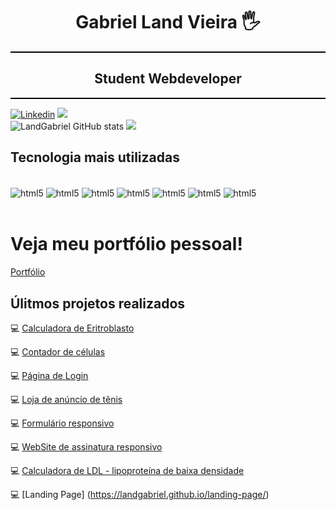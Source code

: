 
<div align="center">

  # Gabriel Land Vieira 🖐️

  <div style="border-bottom: 2px solid #000;"></div>

  ## Student Webdeveloper

  <div style="border-bottom: 2px solid #000;"></div>

</div>

[![Linkedin](https://img.shields.io/badge/LinkedIn-0077B5?style=for-the-badge&logo=linkedin&logoColor=white)](https://www.linkedin.com/in/gabriel-vieira-617698293/)
<a href = "mailto:landgabrielve@gmail.com"><img src="https://img.shields.io/badge/Gmail-D14836?style=for-the-badge&logo=gmail&logoColor=white" target="_blank"></a> <br>
![LandGabriel GitHub stats](https://github-readme-stats.vercel.app/api?username=LandGabriel&show_icons=true&theme=transparent)
![](https://github-readme-stats.vercel.app/api/top-langs/?username=LandGabriel&size_weight=0.5&count_weight=0.5)



## Tecnologia mais utilizadas
<div style= "display: inline_block" ><br/>
<img align="center" alt= "html5" src="https://img.shields.io/badge/HTML5-E34F26?style=for-the-badge&logo=html5&logoColor=white"/> 
<img align="center" alt= "html5" src="https://img.shields.io/badge/CSS-239120?&style=for-the-badge&logo=css3&logoColor=white"/> 
<img align="center" alt= "html5" src="https://img.shields.io/badge/JavaScript-F7DF1E?style=for-the-badge&logo=javascript&logoColor=black"/> 
<img align="center" alt= "html5" src="https://img.shields.io/badge/React-20232A?style=for-the-badge&logo=react&logoColor=61DAFB"/> 
<img align="center" alt= "html5" src="https://img.shields.io/badge/Node.js-43853D?style=for-the-badge&logo=node.js&logoColor=white"/> 
<img align="center" alt= "html5" src= "https://img.shields.io/badge/github-%23121011.svg?style=for-the-badge&logo=github&logoColor=white"/>
<img align="center" alt= "html5" src= "https://img.shields.io/badge/git-%23F05033.svg?style=for-the-badge&logo=git&logoColor=white"/>
</div> </br>

# Veja meu portfólio pessoal!
[Portfólio](https://github.com/LandGabriel/portf-land)

## Úlitmos projetos realizados
💻 [Calculadora de Eritroblasto](https://landgabriel.github.io/Eritroblasto-Calculator/Eritroblasto.html)

💻 [Contador de células](https://landgabriel.github.io/ContCell/contador.html)

💻 [Página de Login](https://landgabriel.github.io/LoginPag/login.html)

💻 [Loja de anúncio de tênis](https://landgabriel.github.io/landshop/index.html)

💻 [Formulário responsivo](https://landgabriel.github.io/responsive-form/index.html)

💻 [WebSite de assinatura responsivo](https://landgabriel.github.io/website-responsive/)

💻 [Calculadora de LDL - lipoproteína de baixa densidade](https://landgabriel.github.io/calculator-LDL/)

💻 [Landing Page] (https://landgabriel.github.io/landing-page/)


